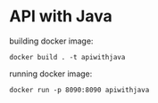 # API with Java

building docker image:

`docker build . -t apiwithjava`

running docker image:

`docker run -p 8090:8090 apiwithjava`
